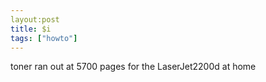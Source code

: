 ```yaml
---
layout:post
title: $i
tags: ["howto"]
---
```


toner ran out at 5700 pages for the LaserJet2200d at home
